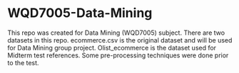 # WQD7005-Data-Mining
This repo was created for Data Mining (WQD7005) subject.
There are two datasets in this repo.
ecommerce.csv is the original dataset and will be used for Data Mining group project.
Olist_ecommerce is the dataset used for Midterm test references. Some pre-processing techniques were done prior to the test.
